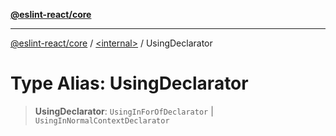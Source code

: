 [**@eslint-react/core**](../../README.md)

***

[@eslint-react/core](../../README.md) / [\<internal\>](../README.md) / UsingDeclarator

# Type Alias: UsingDeclarator

> **UsingDeclarator**: `UsingInForOfDeclarator` \| `UsingInNormalContextDeclarator`
